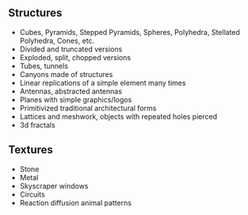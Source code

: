 ## Structures

- Cubes, Pyramids, Stepped Pyramids, Spheres, Polyhedra, Stellated Polyhedra, Cones, etc.
- Divided and truncated versions
- Exploded, split, chopped versions
- Tubes, tunnels
- Canyons made of structures
- Linear replications of a simple element many times
- Antennas, abstracted antennas
- Planes with simple graphics/logos
- Primitivized traditional architectural forms
- Lattices and meshwork, objects with repeated holes pierced
- 3d fractals

## Textures

- Stone
- Metal
- Skyscraper windows
- Circuits
- Reaction diffusion animal patterns